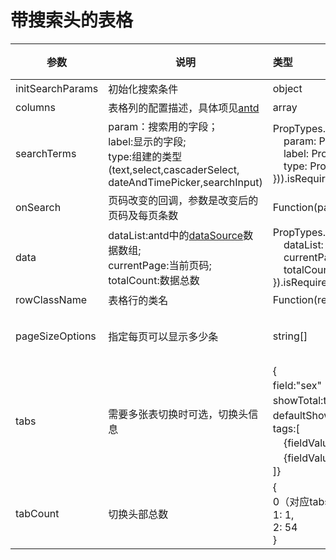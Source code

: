 # 带搜索头的表格

| 参数| 说明              | 类型          | 默认值      |
| --------   | -----  | :--------  | ----------------|
| initSearchParams     |初始化搜索条件|   object     | - |
| columns   |   表格列的配置描述，具体项见[antd][1]   |   array   |-|
| searchTerms  | param：搜索用的字段；<br>label:显示的字段;<br>type:组建的类型(text,select,cascaderSelect, dateAndTimePicker,searchInput)|  PropTypes.arrayOf(PropTypes.shape({<br>&nbsp;&nbsp;&nbsp;&nbsp;param: PropTypes.string,<br>&nbsp;&nbsp;&nbsp;&nbsp;label: PropTypes.string.isRequired,<br>&nbsp;&nbsp;&nbsp;&nbsp;type: PropTypes.string.isRequired,<br>})).isRequired,  | |
| onSearch |页码改变的回调，参数是改变后的页码及每页条数|  Function(page, pageSize)  | -|
|data|dataList:antd中的[dataSource][2]数据数组;<br>currentPage:当前页码;<br>totalCount:数据总数|PropTypes.shape({<br>&nbsp;&nbsp;&nbsp;&nbsp;dataList: PropTypes.array,<br>&nbsp;&nbsp;&nbsp;&nbsp;currentPage: PropTypes.number,<br>&nbsp;&nbsp;&nbsp;&nbsp;totalCount: PropTypes.number,<br>}).isRequired|-|
|rowClassName|表格行的类名|Function(record, index):string|-|
|pageSizeOptions|指定每页可以显示多少条|string[]|['10', '20', '30', '40']|
|tabs|需要多张表切换时可选，切换头信息|{<br>field:"sex"（切换查询字段）,<br>showTotal:true,（是否显示总数）<br>defaultShow:"",（默认现实的表）<br>tags:[<br>&nbsp;&nbsp;&nbsp;&nbsp;{fieldValue:"",displayValue:"全部",},<br>&nbsp;&nbsp;&nbsp;&nbsp;{fieldValue:"1",displayValue:"男"}<br>]}|-|
|tabCount|切换头部总数|{<br>0（对应tabs的fieldValue字段值）: 2, <br>1: 1,<br> 2: 54<br>}|-|

  [1]: https://ant.design/components/table-cn/#Column
  [2]: https://ant.design/components/table-cn/#Table